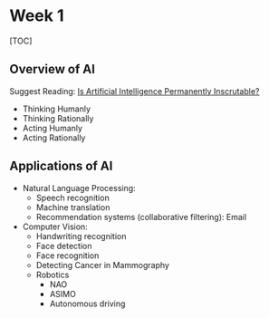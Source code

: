 # Week 1

[TOC]

## Overview of AI

Suggest Reading: [Is Artificial Intelligence Permanently Inscrutable?](https://nautil.us/issue/40/learning/is-artificial-intelligence-permanently-inscrutable)

- Thinking Humanly
- Thinking Rationally
- Acting Humanly
- Acting Rationally

## Applications of AI

- Natural Language Processing: 
  - Speech recognition
  - Machine translation
  - Recommendation systems (collaborative filtering): Email
- Computer Vision:
  - Handwriting recognition
  - Face detection
  - Face recognition
  - Detecting Cancer in Mammography
  - Robotics
    - NAO
    - ASIMO
    - Autonomous driving
